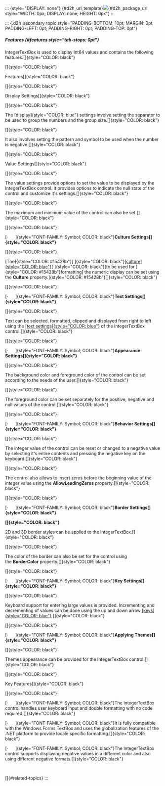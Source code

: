 ::: {style="DISPLAY: none"}
[](ms-xhelp:///?Id=d2h_url_template){#d2h_url_template}![](!package_url!){#d2h_package_url style="WIDTH: 0px; DISPLAY: none; HEIGHT: 0px"}
:::

::: {.d2h_secondary_topic style="PADDING-BOTTOM: 10pt; MARGIN: 0pt; PADDING-LEFT: 0pt; PADDING-RIGHT: 0pt; PADDING-TOP: 0pt"}
##### Features {#features style="tab-stops: 0pt"}

IntegerTextBox is used to display Int64 values and contains the following features.[]{style="COLOR: black"}

[]{style="COLOR: black"} 

Features[]{style="COLOR: black"}

[]{style="COLOR: black"} 

Display Settings[]{style="COLOR: black"}

[]{style="COLOR: black"} 

The [[display]{style="COLOR: blue"}](http://help.syncfusion.com/ug_82/WindowsFormsUI_Tools/_DisplaySettings.html) settings involve setting the separator to be used to group the numbers and the group size.[]{style="COLOR: black"}

[]{style="COLOR: black"} 

It also involves setting the pattern and symbol to be used when the number is negative.[]{style="COLOR: black"}

[]{style="COLOR: black"} 

Value Settings[]{style="COLOR: black"}

[]{style="COLOR: black"} 

The value settings provide options to set the value to be displayed by the IntegerTextBox control. It provides options to indicate the null state of the control and customize it\'s settings.[]{style="COLOR: black"}

[]{style="COLOR: black"} 

The maximum and minimum value of the control can also be set.[]{style="COLOR: black"}

[]{style="COLOR: black"} 

[·      ]{style="FONT-FAMILY: Symbol; COLOR: black"}**Culture Settings[]{style="COLOR: black"}**

[]{style="COLOR: black"} 

[The]{style="COLOR: #15428b"}[ ]{style="COLOR: black"}[[culture]{style="COLOR: blue"}](http://help.syncfusion.com/ug_82/WindowsFormsUI_Tools/CultureSettings.html)[ ]{style="COLOR: black"}[to be used for ]{style="COLOR: #15428b"}formatting[ the numeric display can be set using the **Culture** property.]{style="COLOR: #15428b"}[]{style="COLOR: black"}

[]{style="COLOR: black"} 

[·      ]{style="FONT-FAMILY: Symbol; COLOR: black"}**Text Settings[]{style="COLOR: black"}**

[]{style="COLOR: black"} 

Text can be selected, formatted, clipped and displayed from right to left using the [[text settings]{style="COLOR: blue"}](http://help.syncfusion.com/ug_82/WindowsFormsUI_Tools/TextSettings5.html) of the IntegerTextBox control.[]{style="COLOR: black"}

[]{style="COLOR: black"} 

[·      ]{style="FONT-FAMILY: Symbol; COLOR: black"}**Appearance Settings[]{style="COLOR: black"}**

[]{style="COLOR: black"} 

The background color and foreground color of the control can be set according to the needs of the user.[]{style="COLOR: black"}

[]{style="COLOR: black"} 

The foreground color can be set separately for the positive, negative and null values of the control.[]{style="COLOR: black"}

[]{style="COLOR: black"} 

[·      ]{style="FONT-FAMILY: Symbol; COLOR: black"}**Behavior Settings[]{style="COLOR: black"}**

[]{style="COLOR: black"} 

The integer value of the control can be reset or changed to a negative value by selecting it\'s entire contents and pressing the negative key on the keyboard.[]{style="COLOR: black"}

[]{style="COLOR: black"} 

The control also allows to insert zeros before the beginning value of the integer value using the **AllowLeadingZeros** property.[]{style="COLOR: black"}

[]{style="COLOR: black"} 

[·      ]{style="FONT-FAMILY: Symbol; COLOR: black"}**Border Settings[]{style="COLOR: black"}**

**[]{style="COLOR: black"}** 

2D and 3D border styles can be applied to the IntegerTextBox.[]{style="COLOR: black"}

[]{style="COLOR: black"} 

The color of the border can also be set for the control using the **BorderColor** property.[]{style="COLOR: black"}

[]{style="COLOR: black"} 

[·      ]{style="FONT-FAMILY: Symbol; COLOR: black"}**Key Settings[]{style="COLOR: black"}**

[]{style="COLOR: black"} 

Keyboard support for entering large values is provided. Incrementing and decrementing of values can be done using the up and down arrow [[keys]{style="COLOR: blue"}](http://help.syncfusion.com/ug_82/WindowsFormsUI_Tools/KeySettings.html).[]{style="COLOR: black"}

[]{style="COLOR: black"} 

[·      ]{style="FONT-FAMILY: Symbol; COLOR: black"}**Applying Themes[]{style="COLOR: black"}**

[]{style="COLOR: black"} 

Themes appearance can be provided for the IntegerTextBox control.[]{style="COLOR: black"}

[]{style="COLOR: black"} 

Key Features[]{style="COLOR: black"}

[]{style="COLOR: black"} 

[·      ]{style="FONT-FAMILY: Symbol; COLOR: black"}The IntegerTextBox control handles user keyboard input and double formatting with no code required.[]{style="COLOR: black"}

[·      ]{style="FONT-FAMILY: Symbol; COLOR: black"}It is fully compatible with the Windows Forms TextBox and uses the globalization features of the .NET platform to provide locale specific formatting.[]{style="COLOR: black"}

[·      ]{style="FONT-FAMILY: Symbol; COLOR: black"}The IntegerTextBox control supports displaying negative values in a different color and also using different negative formats.[]{style="COLOR: black"}

 

[]{#related-topics}
:::
